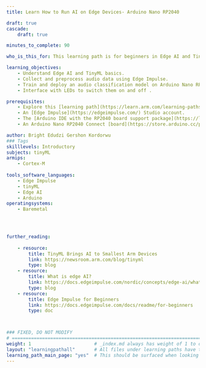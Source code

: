 ```yaml
---
title: Learn How to Run AI on Edge Devices- Arduino Nano RP2040

draft: true
cascade:
    draft: true

minutes_to_complete: 90

who_is_this_for: This learning path is for beginners in Edge AI and TinyML, including developers, engineers, hobbyists, AI/ML enthusiasts, and researchers working with embedded AI and IoT.  

learning_objectives:
    - Understand Edge AI and TinyML basics. 
    - Collect and preprocess audio data using Edge Impulse. 
    - Train and deploy an audio classification model on Arduino Nano RP2040 
    - Interface with LEDs to switch them on and off . 

prerequisites:
    - Explore this [learning path](https://learn.arm.com/learning-paths/embedded-and-microcontrollers/arduino-pico/) if you are an absolute beginner.
    - An [Edge Impulse](https://edgeimpulse.com/) Studio account. 
    - The [Arduino IDE with the RP2040 board support package](https://learn.arm.com/install-guides/arduino-pico/) installed on your computer 
    - An Arduino Nano RP2040 Connect [board](https://store.arduino.cc/products/arduino-nano-rp2040-connect-with-headers?_gl=1*9t4cti*_up*MQ..*_ga*NTA1NTQwNzgxLjE3NDYwMjIyODk.*_ga_NEXN8H46L5*MTc0NjAyMjI4Ny4xLjEuMTc0NjAyMjMxOC4wLjAuMjA3MjA2NTUzMA..). 

author: Bright Edudzi Gershon Kordorwu
### Tags
skilllevels: Introductory
subjects: tinyML
armips:
    - Cortex-M
   
tools_software_languages:
    - Edge Impulse
    - tinyML
    - Edge AI
    - Arduino
operatingsystems:
    - Baremetal
    



further_reading:
    
    - resource:
        title: TinyML Brings AI to Smallest Arm Devices 
        link: https://newsroom.arm.com/blog/tinyml
        type: blog
    - resource:
        title: What is edge AI? 
        link: https://docs.edgeimpulse.com/nordic/concepts/edge-ai/what-is-edge-ai
        type: blog
    - resource:
        title: Edge Impulse for Beginners 
        link: https://docs.edgeimpulse.com/docs/readme/for-beginners
        type: doc 



### FIXED, DO NOT MODIFY
# ================================================================================
weight: 1                       # _index.md always has weight of 1 to order correctly
layout: "learningpathall"       # All files under learning paths have this same wrapper
learning_path_main_page: "yes"  # This should be surfaced when looking for related content. Only set for _index.md of learning path content.
---
```

